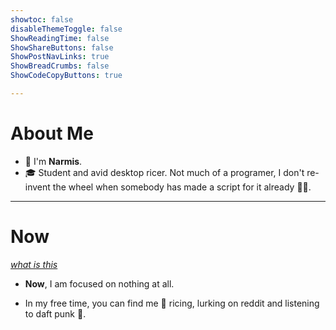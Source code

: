 ```yaml
---
showtoc: false
disableThemeToggle: false
ShowReadingTime: false
ShowShareButtons: false
ShowPostNavLinks: true
ShowBreadCrumbs: false
ShowCodeCopyButtons: true

---
```


# About Me

+ 👋 I'm **Narmis**.
+ 🎓 Student and avid desktop ricer. Not much of a programer, I don't re-invent the wheel when somebody has made a script for it already 🏴‍☠️. 

---

# Now

*[what is this](https://nownownow.com/about)*

+ **Now**, I am focused on nothing at all.

+ In my free time, you can find me 🍙 ricing, lurking on reddit and listening to daft punk 🤖.
